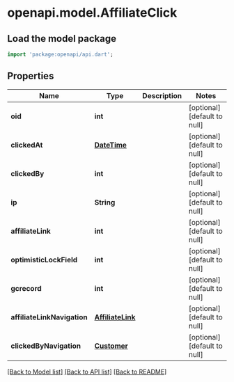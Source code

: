 # openapi.model.AffiliateClick

## Load the model package
```dart
import 'package:openapi/api.dart';
```

## Properties
Name | Type | Description | Notes
------------ | ------------- | ------------- | -------------
**oid** | **int** |  | [optional] [default to null]
**clickedAt** | [**DateTime**](DateTime.md) |  | [optional] [default to null]
**clickedBy** | **int** |  | [optional] [default to null]
**ip** | **String** |  | [optional] [default to null]
**affiliateLink** | **int** |  | [optional] [default to null]
**optimisticLockField** | **int** |  | [optional] [default to null]
**gcrecord** | **int** |  | [optional] [default to null]
**affiliateLinkNavigation** | [**AffiliateLink**](AffiliateLink.md) |  | [optional] [default to null]
**clickedByNavigation** | [**Customer**](Customer.md) |  | [optional] [default to null]

[[Back to Model list]](../README.md#documentation-for-models) [[Back to API list]](../README.md#documentation-for-api-endpoints) [[Back to README]](../README.md)


